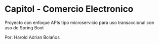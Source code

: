 # Capitol - Comercio Electronico
Proyecto con enfoque APIs tipo microservicio para uso transaccional con uso de Spring Boot

Por: Harold Adrian Bolaños
